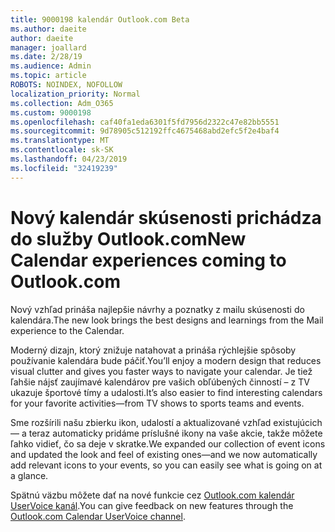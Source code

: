 ```yaml
---
title: 9000198 kalendár Outlook.com Beta
ms.author: daeite
author: daeite
manager: joallard
ms.date: 2/28/19
ms.audience: Admin
ms.topic: article
ROBOTS: NOINDEX, NOFOLLOW
localization_priority: Normal
ms.collection: Adm_O365
ms.custom: 9000198
ms.openlocfilehash: caf40fa1eda6301f5fd7956d2322c47e82bb5551
ms.sourcegitcommit: 9d78905c512192ffc4675468abd2efc5f2e4baf4
ms.translationtype: MT
ms.contentlocale: sk-SK
ms.lasthandoff: 04/23/2019
ms.locfileid: "32419239"
---
```

# <a name="new-calendar-experiences-coming-to-outlookcom"></a><span data-ttu-id="365e1-102">Nový kalendár skúsenosti prichádza do služby Outlook.com</span><span class="sxs-lookup"><span data-stu-id="365e1-102">New Calendar experiences coming to Outlook.com</span></span>

<span data-ttu-id="365e1-103">Nový vzhľad prináša najlepšie návrhy a poznatky z mailu skúsenosti do kalendára.</span><span class="sxs-lookup"><span data-stu-id="365e1-103">The new look brings the best designs and learnings from the Mail experience to the Calendar.</span></span>

<span data-ttu-id="365e1-104">Moderný dizajn, ktorý znižuje natahovat a prináša rýchlejšie spôsoby používanie kalendára bude páčiť.</span><span class="sxs-lookup"><span data-stu-id="365e1-104">You’ll enjoy a modern design that reduces visual clutter and gives you faster ways to navigate your calendar.</span></span> <span data-ttu-id="365e1-105">Je tiež ľahšie nájsť zaujímavé kalendárov pre vašich obľúbených činností – z TV ukazuje športové tímy a udalosti.</span><span class="sxs-lookup"><span data-stu-id="365e1-105">It’s also easier to find interesting calendars for your favorite activities—from TV shows to sports teams and events.</span></span>

<span data-ttu-id="365e1-106">Sme rozšírili našu zbierku ikon, udalostí a aktualizované vzhľad existujúcich — a teraz automaticky pridáme príslušné ikony na vaše akcie, takže môžete ľahko vidieť, čo sa deje v skratke.</span><span class="sxs-lookup"><span data-stu-id="365e1-106">We expanded our collection of event icons and updated the look and feel of existing ones—and we now automatically add relevant icons to your events, so you can easily see what is going on at a glance.</span></span>

<span data-ttu-id="365e1-107">Spätnú väzbu môžete dať na nové funkcie cez [Outlook.com kalendár UserVoice kanál](https://outlook.uservoice.com/forums/601444-new-experiences-in-outlook-com?category_id=209197).</span><span class="sxs-lookup"><span data-stu-id="365e1-107">You can give feedback on new features through the [Outlook.com Calendar UserVoice channel](https://outlook.uservoice.com/forums/601444-new-experiences-in-outlook-com?category_id=209197).</span></span>